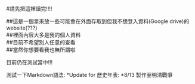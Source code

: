 #請先把這裡讀完!!!!

##這是一個拿來放一些可能會在外面存取到但我不想登入資料(Google drive)的website(???)   
##裡面內容大多是我的個人資料  
##目前不希望別人任意的查看  
##當然你想要看我也無所謂啦  
  
目前仍在測試當中!!!  

測試一下Markdown語法:
*Update for 歷史年表:
    *8/13 製作至明清戰爭